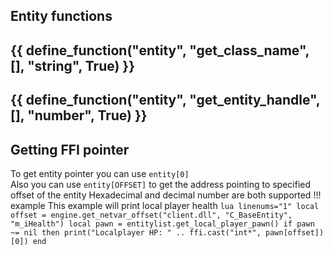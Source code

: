 ## Entity functions

{{ define_function("entity", "get_class_name", [], "string", True) }}
---
{{ define_function("entity", "get_entity_handle", [], "number", True) }}
---
## Getting FFI pointer
To get entity pointer you can use `entity[0]`  
Also you can use `entity[OFFSET]` to get the address pointing to specified offset of the entity
Hexadecimal and decimal number are both supported
!!! example
    This example will print local player health
    ```lua linenums="1"
    local offset = engine.get_netvar_offset("client.dll", "C_BaseEntity", "m_iHealth")
    local pawn = entitylist.get_local_player_pawn()
    if pawn ~= nil then
        print("Localplayer HP: " .. ffi.cast("int*", pawn[offset])[0])
    end
    ```
